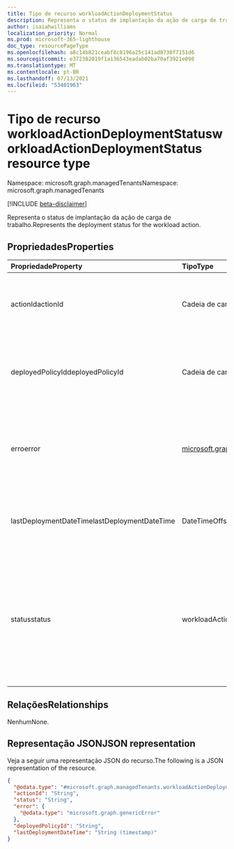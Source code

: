 ```yaml
---
title: Tipo de recurso workloadActionDeploymentStatus
description: Representa o status de implantação da ação de carga de trabalho.
author: isaiahwilliams
localization_priority: Normal
ms.prod: microsoft-365-lighthouse
doc_type: resourcePageType
ms.openlocfilehash: a8c14b821ceabf8c8196a25c141ad8730f7151d6
ms.sourcegitcommit: e372382019f1a136543eadab02ba70af3921e098
ms.translationtype: MT
ms.contentlocale: pt-BR
ms.lasthandoff: 07/13/2021
ms.locfileid: "53401963"
---
```

# <a name="workloadactiondeploymentstatus-resource-type"></a><span data-ttu-id="3d94a-103">Tipo de recurso workloadActionDeploymentStatus</span><span class="sxs-lookup"><span data-stu-id="3d94a-103">workloadActionDeploymentStatus resource type</span></span>

<span data-ttu-id="3d94a-104">Namespace: microsoft.graph.managedTenants</span><span class="sxs-lookup"><span data-stu-id="3d94a-104">Namespace: microsoft.graph.managedTenants</span></span>

[!INCLUDE [beta-disclaimer](../../includes/beta-disclaimer.md)]

<span data-ttu-id="3d94a-105">Representa o status de implantação da ação de carga de trabalho.</span><span class="sxs-lookup"><span data-stu-id="3d94a-105">Represents the deployment status for the workload action.</span></span>

## <a name="properties"></a><span data-ttu-id="3d94a-106">Propriedades</span><span class="sxs-lookup"><span data-stu-id="3d94a-106">Properties</span></span>
|<span data-ttu-id="3d94a-107">Propriedade</span><span class="sxs-lookup"><span data-stu-id="3d94a-107">Property</span></span>|<span data-ttu-id="3d94a-108">Tipo</span><span class="sxs-lookup"><span data-stu-id="3d94a-108">Type</span></span>|<span data-ttu-id="3d94a-109">Descrição</span><span class="sxs-lookup"><span data-stu-id="3d94a-109">Description</span></span>|
|:---|:---|:---|
|<span data-ttu-id="3d94a-110">actionId</span><span class="sxs-lookup"><span data-stu-id="3d94a-110">actionId</span></span>|<span data-ttu-id="3d94a-111">Cadeia de caracteres</span><span class="sxs-lookup"><span data-stu-id="3d94a-111">String</span></span>|<span data-ttu-id="3d94a-112">O identificador exclusivo da ação de carga de trabalho.</span><span class="sxs-lookup"><span data-stu-id="3d94a-112">The unique identifier for the workload action.</span></span> <span data-ttu-id="3d94a-113">Obrigatório.</span><span class="sxs-lookup"><span data-stu-id="3d94a-113">Required.</span></span> <span data-ttu-id="3d94a-114">Somente leitura.</span><span class="sxs-lookup"><span data-stu-id="3d94a-114">Read-only.</span></span>|
|<span data-ttu-id="3d94a-115">deployedPolicyId</span><span class="sxs-lookup"><span data-stu-id="3d94a-115">deployedPolicyId</span></span>|<span data-ttu-id="3d94a-116">Cadeia de caracteres</span><span class="sxs-lookup"><span data-stu-id="3d94a-116">String</span></span>|<span data-ttu-id="3d94a-117">O identificador de qualquer política que foi criada aplicando a ação de carga de trabalho.</span><span class="sxs-lookup"><span data-stu-id="3d94a-117">The identifier of any policy that was created by applying the workload action.</span></span> <span data-ttu-id="3d94a-118">Opcional.</span><span class="sxs-lookup"><span data-stu-id="3d94a-118">Optional.</span></span> <span data-ttu-id="3d94a-119">Somente leitura.</span><span class="sxs-lookup"><span data-stu-id="3d94a-119">Read-only.</span></span>|
|<span data-ttu-id="3d94a-120">erro</span><span class="sxs-lookup"><span data-stu-id="3d94a-120">error</span></span>|[<span data-ttu-id="3d94a-121">microsoft.graph.genericError</span><span class="sxs-lookup"><span data-stu-id="3d94a-121">microsoft.graph.genericError</span></span>](../resources/genericerror.md)|<span data-ttu-id="3d94a-122">As informações detalhadas para exceções que ocorrem ao implantar a ação de carga de trabalho.</span><span class="sxs-lookup"><span data-stu-id="3d94a-122">The detailed information for exceptions that occur when deploying the workload action.</span></span> <span data-ttu-id="3d94a-123">Opcional.</span><span class="sxs-lookup"><span data-stu-id="3d94a-123">Optional.</span></span> <span data-ttu-id="3d94a-124">Obrigatório.</span><span class="sxs-lookup"><span data-stu-id="3d94a-124">Required.</span></span>|
|<span data-ttu-id="3d94a-125">lastDeploymentDateTime</span><span class="sxs-lookup"><span data-stu-id="3d94a-125">lastDeploymentDateTime</span></span>|<span data-ttu-id="3d94a-126">DateTimeOffset</span><span class="sxs-lookup"><span data-stu-id="3d94a-126">DateTimeOffset</span></span>|<span data-ttu-id="3d94a-127">A data e a hora em que a ação de carga de trabalho foi implantada pela última vez.</span><span class="sxs-lookup"><span data-stu-id="3d94a-127">The date and time the workload action was last deployed.</span></span> <span data-ttu-id="3d94a-128">Opcional.</span><span class="sxs-lookup"><span data-stu-id="3d94a-128">Optional.</span></span>|
|<span data-ttu-id="3d94a-129">status</span><span class="sxs-lookup"><span data-stu-id="3d94a-129">status</span></span>|<span data-ttu-id="3d94a-130">workloadActionStatus</span><span class="sxs-lookup"><span data-stu-id="3d94a-130">workloadActionStatus</span></span>|<span data-ttu-id="3d94a-131">O status da implantação da ação de carga de trabalho.</span><span class="sxs-lookup"><span data-stu-id="3d94a-131">The status of the workload action deployment.</span></span> <span data-ttu-id="3d94a-132">Os possíveis valores são: `toAddress`, `completed`, `error`, `timeOut`, `inProgress`, `unknownFutureValue`.</span><span class="sxs-lookup"><span data-stu-id="3d94a-132">Possible values are: `toAddress`, `completed`, `error`, `timeOut`, `inProgress`, `unknownFutureValue`.</span></span> <span data-ttu-id="3d94a-133">Obrigatório.</span><span class="sxs-lookup"><span data-stu-id="3d94a-133">Required.</span></span> <span data-ttu-id="3d94a-134">Somente leitura.</span><span class="sxs-lookup"><span data-stu-id="3d94a-134">Read-only.</span></span>|

## <a name="relationships"></a><span data-ttu-id="3d94a-135">Relações</span><span class="sxs-lookup"><span data-stu-id="3d94a-135">Relationships</span></span>
<span data-ttu-id="3d94a-136">Nenhum</span><span class="sxs-lookup"><span data-stu-id="3d94a-136">None.</span></span>

## <a name="json-representation"></a><span data-ttu-id="3d94a-137">Representação JSON</span><span class="sxs-lookup"><span data-stu-id="3d94a-137">JSON representation</span></span>
<span data-ttu-id="3d94a-138">Veja a seguir uma representação JSON do recurso.</span><span class="sxs-lookup"><span data-stu-id="3d94a-138">The following is a JSON representation of the resource.</span></span>
<!-- {
  "blockType": "resource",
  "@odata.type": "microsoft.graph.managedTenants.workloadActionDeploymentStatus"
}
-->
``` json
{
  "@odata.type": "#microsoft.graph.managedTenants.workloadActionDeploymentStatus",
  "actionId": "String",
  "status": "String",
  "error": {
    "@odata.type": "microsoft.graph.genericError"
  },
  "deployedPolicyId": "String",
  "lastDeploymentDateTime": "String (timestamp)"
}
```
